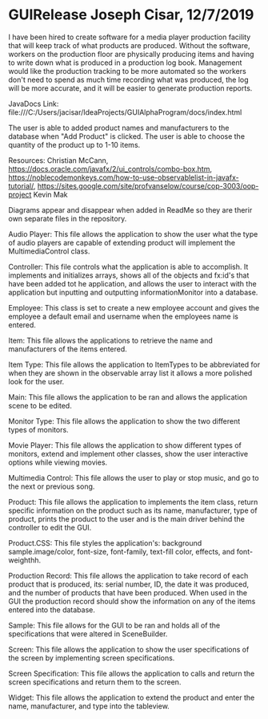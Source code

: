 # GUIRelease Joseph Cisar, 12/7/2019

I have been hired to create software for a media player production facility that will keep track of what products are produced. 
Without the software, workers on the production floor are physically producing items and having to write down what is produced 
in a production log book. Management would like the production tracking to be more automated so the workers don't need to spend 
as much time recording what was produced, the log will be more accurate, and it will be easier to generate production reports. 

JavaDocs Link: file:///C:/Users/jacisar/IdeaProjects/GUIAlphaProgram/docs/index.html

The user is able to added product names and manufacturers to the database when "Add Product" is clicked. 
The user is able to choose the quantity of the product up to 1-10 items.

Resources: Christian McCann, https://docs.oracle.com/javafx/2/ui_controls/combo-box.htm, 
https://noblecodemonkeys.com/how-to-use-observablelist-in-javafx-tutorial/, 
https://sites.google.com/site/profvanselow/course/cop-3003/oop-project
Kevin Mak

Diagrams appear and disappear when added in ReadMe so they are therir own separate files in the repository. 

Audio Player:
This file allows the application to show the user what the type of audio players are capable of extending product will implement the MultimediaControl class.

Controller:
This file controls what the application is able to accomplish. It implements and initializes arrays, shows all of the objects and fx:id's that have been added tot he application, and allows the user to interact with the application but inputting and outputting informationMonitor into a database.

Employee:
This class is set to create a new employee account and gives the employee a default email and username when the employees name is entered.

Item:
This file allows the applications to retrieve the name and manufacturers of the items entered.

Item Type:
This file allows the application to ItemTypes to be abbreviated for when they are shown in the observable array list it allows a more polished look for the user.

Main:
This file allows the application to be ran and allows the application scene to be edited.

Monitor Type:
This file allows the application to show the two different types of monitors.

Movie Player:
This file allows the application to show different types of monitors, extend and implement other classes, show the user interactive options while viewing movies.

Multimedia Control:
This file allows the user to play or stop music, and go to the next or previous song.

Product:
This file allows the application to implements the item class, return specific information on the product such as its name, manufacturer, type of product, prints the product to the user and is the main driver behind the controller to edit the GUI.

Product.CSS:
This file styles the application's: background sample.image/color, font-size, font-family, text-fill color, effects, and font-weighthh.

Production Record:
This file allows the application to take record of each product that is produced, its: serial number, ID, the date it was produced, and the number of products that have been produced. When used in the GUI the production record should show the information on any of the items entered into the database.

Sample:
This file allows for the GUI to be ran and holds all of the specifications that were altered in SceneBuilder.

Screen:
This file allows the application to show the user specifications of the screen by implementing screen specifications.

Screen Specification:
This file allows the application to calls and return the screen specifications and return them to the screen.

Widget:
This file allows the application to extend the product and enter the name, manufacturer, and type into the tableview.

